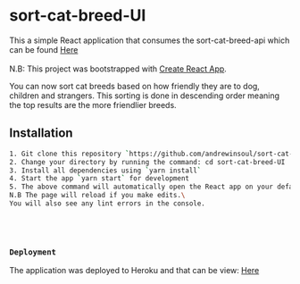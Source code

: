 # sort-cat-breed-UI

This a simple React application that consumes the sort-cat-breed-api which can be found [Here](https://github.com/andrewinsoul/catFindAPI)
<br/>
<br/>
N.B: This project was bootstrapped with [Create React App](https://github.com/facebook/create-react-app).

You can now sort cat breeds based on how friendly they are to dog, children and strangers. This sorting is done in descending order meaning the top results are the more friendlier breeds.

## Installation

```bash
1. Git clone this repository `https://github.com/andrewinsoul/sort-cat-breed-UI.git`
2. Change your directory by running the command: cd sort-cat-breed-UI
3. Install all dependencies using `yarn install`
4. Start the app `yarn start` for development
5. The above command will automatically open the React app on your default browser
N.B The page will reload if you make edits.\
You will also see any lint errors in the console.

```

<br>
<br>

### `Deployment`

The application was deployed to Heroku and that can be view: [Here](https://sort-cat.herokuapp.com)
